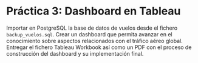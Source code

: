 # Práctica 3: Dashboard en Tableau

Importar en PostgreSQL la base de datos de vuelos desde el fichero ``backup_vuelos.sql``. Crear un dashboard que permita avanzar en el conocimiento sobre aspectos relacionados con el tráfico aéreo global. Entregar el fichero Tableau Workbook así como un PDF con el proceso de construcción del dashboard y su implementación final.